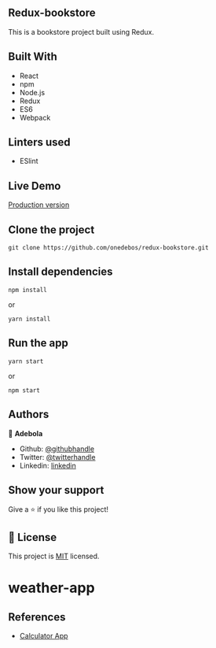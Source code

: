 ## Redux-bookstore

This is a bookstore project built using Redux.

## Built With

- React
- npm
- Node.js
- Redux
- ES6
- Webpack

## Linters used

- ESlint

## Live Demo

[Production version](https://redux-bookstr.herokuapp.com/)

## Clone the project

```
git clone https://github.com/onedebos/redux-bookstore.git
```

## Install dependencies

```
npm install
```

or

```
yarn install
```

## Run the app

```
yarn start
```

or

```
npm start
```

## Authors

👤 **Adebola**

- Github: [@githubhandle](https://github.com/onedebos)
- Twitter: [@twitterhandle](https://twitter.com/debosthefirst)
- Linkedin: [linkedin](https://www.linkedin.com/in/adebola-niran/)

## Show your support

Give a ⭐️ if you like this project!

## 📝 License

This project is [MIT](lic.url) licensed.

# weather-app

## References

- [Calculator App](https://github.com/ahfarmer/calculator)
